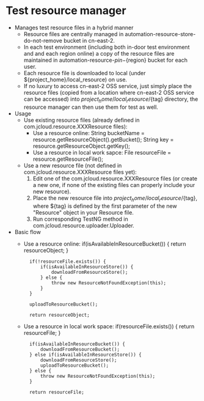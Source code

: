 # Test resource manager
* Manages test resource files in a hybrid manner
    * Resource files are centrally managed in automation-resource-store-do-not-remove bucket in cn-east-2.
    * In each test environment (including both in-door test environment and and each region online) a copy of the resource files are maintained in automation-resource-${pin}-${region} bucket for each user.
    * Each resource file is downloaded to local (under ${project_home}/local_resource) on use.
    * If no luxury to access cn-east-2 OSS service, just simply place the resource files (copied from a location where cn-east-2 OSS service can be accessed) into ${project_home}/local_resource/${tag} directory, the resource manager can then use them for test as well.
* Usage
    * Use existing resource files (already defined in com.jcloud.resource.XXXResource files):
        * Use a resource online:
                String bucketName = resource.getResourceObject().getBucket();
                String key = resource.getResourceObject.getKey();
        * Use a resource in local work sapce:
                File resourceFile = resource.getResourceFile();
    * Use a new resource file (not defined in com.jcloud.resource.XXXResource files yet):
        1. Edit one of the com.jcloud.resource.XXXResource  files (or create a new one, if none of the existing files can properly include your new resource).
        2. Place the new resource file into ${project_home}/local_resource/${tag}, where ${tag} is defined by the first parameter of the new "Resource" object in your Resource file.
        3. Run corresponding TestNG method in com.jcloud.resource.uploader.Uploader.
* Basic flow
    * Use a resource online:
            if(isAvailableInResourceBucket()) {
                return resourceObject;
            }

            if(!resourceFile.exists()) {
                if(isAvailableInResourceStore()) {
                    downloadFromResourceStore();
                } else {
                    throw new ResourceNotFoundException(this);
                }
            }

            uploadToResourceBucket();

            return resourceObject;
    * Use a resource in local work space:
            if(resourceFile.exists()) {
                return resourceFile;
            }

            if(isAvailableInResourceBucket()) {
                downloadFromResourceBucket();
            } else if(isAvailableInResourceStore()) {
                downloadFromResourceStore();
                uploadToResourceBucket();
            } else {
                throw new ResourceNotFoundException(this);
            }

            return resourceFile;
